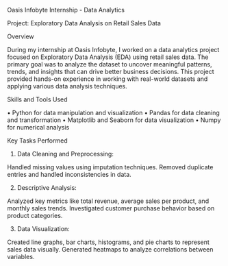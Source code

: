 Oasis Infobyte Internship - Data Analytics 

 Project: Exploratory Data Analysis on Retail Sales Data 

 Overview 

During my internship at Oasis Infobyte, I worked on a data analytics project focused on Exploratory Data Analysis (EDA) using retail sales data. The primary goal was to analyze the dataset to uncover meaningful patterns, trends, and insights that can drive better business decisions. This project provided hands-on experience in working with real-world datasets and applying various data analysis techniques.

 Skills and Tools Used 

• Python for data manipulation and visualization
• Pandas for data cleaning and transformation
• Matplotlib and Seaborn for data visualization
• Numpy for numerical analysis

Key Tasks Performed 

 1. Data Cleaning and Preprocessing: 

Handled missing values using imputation techniques.
Removed duplicate entries and handled inconsistencies in data.

 2. Descriptive Analysis: 

Analyzed key metrics like total revenue, average sales per product, and monthly sales trends.
Investigated customer purchase behavior based on product categories.

3. Data Visualization:

Created line graphs, bar charts, histograms, and pie charts to represent sales data visually.
Generated heatmaps to analyze correlations between variables.
